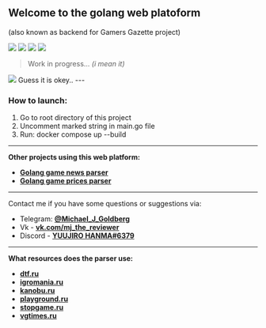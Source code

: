 ## Welcome to the golang web platoform
(also known as backend for Gamers Gazette project)

![](https://img.shields.io/badge/golang-1.17-52a7f7) ![](https://img.shields.io/badge/-postgresql-3294f0) ![](https://img.shields.io/badge/-docker-32c7f0) ![](https://img.shields.io/badge/-htmlquery-4f75ff) 

>  Work in progress... *(i mean it)*
<img src='https://bettercodehub.com/edge/badge/An9rewRyan/Gamers-Gazette?branch=main'>
Guess it is okey..
---

### How to launch: 
 1. Go to root directory of this project
 2. Uncomment marked string in main.go file
 3. Run: docker compose up --build

***

**Other projects using this web platform:**
 - **[Golang game news parser](https://github.com/An9rewRyan/golang_game_news_parser)** 
 - **[Golang game prices parser](https://github.com/An9rewRyan/golang_games_prices_parser)** 

---

Contact me if you have some questions or suggestions via:
 - Telegram: **[@Michael_J_Goldberg](https://t.me/Michael_J_Goldberg)**
 - Vk - **[vk.com/mj_the_reviewer](https://vk.com/mj_the_reviewer)**
 - Discord - **[YUUJIRO HANMA#6379](https://discordapp.com/users/389483338865311745/)**

***

**What resources does the parser use:**
 - **[dtf.ru](https://dtf.ru/)**
 - **[igromania.ru](https://www.igromania.ru/)**
 - **[kanobu.ru](https://kanobu.ru/videogames/)**
 - **[playground.ru](https://www.playground.ru/)**
 - **[stopgame.ru](https://stopgame.ru/)**
 - **[vgtimes.ru](https://vgtimes.ru/)**

